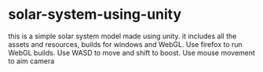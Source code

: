 # solar-system-using-unity
this is a simple solar system model made using unity. it includes all the assets and resources, builds for windows and WebGL. 
Use firefox to run WebGL builds. 
Use WASD to move and shift to boost. Use mouse movement to aim camera
